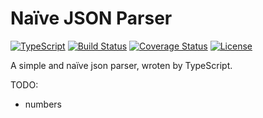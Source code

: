 # Naïve JSON Parser


<p>
  <a href="https://www.typescriptlang.org/docs/handbook/release-notes/typescript-2-5.html"><img src="https://img.shields.io/badge/TypeScript-v2.5.3-blue.svg" alt="TypeScript"></a>
  <a href="https://travis-ci.org/zhaojinxiang/naive-json-parser"><img src="https://travis-ci.org/zhaojinxiang/naive-json-parser.svg?branch=master" alt="Build Status"></a>
  <a href='https://coveralls.io/github/zhaojinxiang/naive-json-parser'><img src='https://coveralls.io/repos/github/zhaojinxiang/naive-json-parser/badge.svg' alt='Coverage Status' /></a>
  <a href="https://github.com/zhaojinxiang/naive-json-parser"><img src="https://img.shields.io/github/license/zhaojinxiang/naive-json-parser.svg" alt="License"></a>
</p>

A simple and naïve json parser, wroten by TypeScript.

TODO:

* numbers
